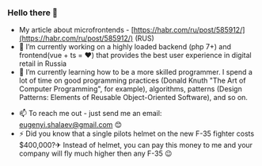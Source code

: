 ### Hello there 👋

- My article about microfrontends - [https://habr.com/ru/post/585912/](https://habr.com/ru/post/585912/) (RUS)
- 🔭 I’m currently working on a highly loaded backend (php 7+) and frontend(vue + ts = ❤) that provides the best user experience in digital retail in Russia
- 🌱 I’m currently learning how to be a more skilled programmer. I spend a lot of time on good programming practices (Donald Knuth "The Art of Computer Programming", for example), algorithms, patterns (Design Patterns: Elements of Reusable Object-Oriented Software), and so on.
<!-- - 👯 I’m looking to collaborate on ...
- 🤔 I’m looking for help with ... -->
<!-- - 💬 Ask me about ... -->
- 📫 To reach me out - just send me an email: eugenyi.shalaev@gmail.com 😊
- ⚡ Did you know that a single pilots helmet on the new F-35 fighter costs $400,000?✈ Instead of helmet, you can pay this money to me and your company will fly much higher then any F-35 😉
